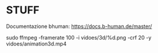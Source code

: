 # STUFF

Documentazione bhuman: https://docs.b-human.de/master/

sudo ffmpeg -framerate 100 -i vidoes/3d/%d.png -crf 20 -y vidoes/animation3d.mp4
